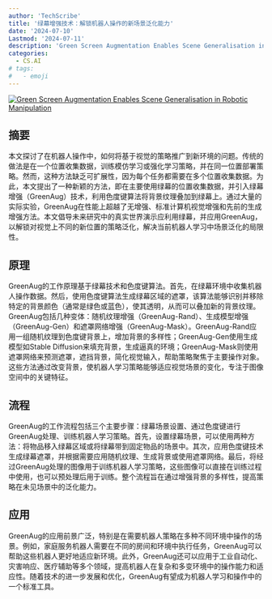 ```yaml
---
author: 'TechScribe'
title: '绿幕增强技术：解锁机器人操作的新场景泛化能力'
date: '2024-07-10'
Lastmod: '2024-07-11'
description: 'Green Screen Augmentation Enables Scene Generalisation in Robotic Manipulation'
categories:
  - CS.AI
# tags:
#   - emoji
---
```


[![Green Screen Augmentation Enables Scene Generalisation in Robotic Manipulation](https://arxiv-research-1301205113.cos.ap-guangzhou.myqcloud.com/images/2407.07868v1.pdf_0.jpg)](https://arxiv.org/abs/2407.07868v1)

## 摘要

本文探讨了在机器人操作中，如何将基于视觉的策略推广到新环境的问题。传统的做法是在一个位置收集数据，训练模仿学习或强化学习策略，并在同一位置部署策略。然而，这种方法缺乏可扩展性，因为每个任务都需要在多个位置收集数据。为此，本文提出了一种新颖的方法，即在主要使用绿幕的位置收集数据，并引入绿幕增强（GreenAug）技术，利用色度键算法将背景纹理叠加到绿幕上。通过大量的实际实验，GreenAug在性能上超越了无增强、标准计算机视觉增强和先前的生成增强方法。本文倡导未来研究中的真实世界演示应利用绿幕，并应用GreenAug，以解锁对视觉上不同的新位置的策略泛化，解决当前机器人学习中场景泛化的局限性。<!--more-->

## 原理

GreenAug的工作原理基于绿幕技术和色度键算法。首先，在绿幕环境中收集机器人操作数据。然后，使用色度键算法生成绿幕区域的遮罩，该算法能够识别并移除特定的背景颜色（通常是绿色或蓝色），使其透明，从而可以叠加新的背景纹理。GreenAug包括几种变体：随机纹理增强（GreenAug-Rand）、生成模型增强（GreenAug-Gen）和遮罩网络增强（GreenAug-Mask）。GreenAug-Rand应用一组随机纹理到色度键背景上，增加背景的多样性；GreenAug-Gen使用生成模型如Stable Diffusion来填充背景，生成逼真的环境；GreenAug-Mask则使用遮罩网络来预测遮罩，遮挡背景，简化视觉输入，帮助策略聚焦于主要操作对象。这些方法通过改变背景，使机器人学习策略能够适应视觉场景的变化，专注于图像空间中的关键特征。

## 流程

GreenAug的工作流程包括三个主要步骤：绿幕场景设置、通过色度键进行GreenAug处理、训练机器人学习策略。首先，设置绿幕场景，可以使用两种方法：将物品移入绿幕区域或将绿幕带到固定物品的场景中。其次，应用色度键技术生成绿幕遮罩，并根据需要应用随机纹理、生成背景或使用遮罩网络。最后，将经过GreenAug处理的图像用于训练机器人学习策略，这些图像可以直接在训练过程中使用，也可以预处理后用于训练。整个流程旨在通过增强背景的多样性，提高策略在未见场景中的泛化能力。

## 应用

GreenAug的应用前景广泛，特别是在需要机器人策略在多种不同环境中操作的场景。例如，家庭服务机器人需要在不同的房间和环境中执行任务，GreenAug可以帮助这些机器人更好地适应新环境。此外，GreenAug还可以应用于工业自动化、灾害响应、医疗辅助等多个领域，提高机器人在复杂和多变环境中的操作能力和适应性。随着技术的进一步发展和优化，GreenAug有望成为机器人学习和操作中的一个标准工具。